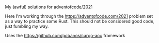 My (awful) solutions for adventofcode/2021

Here I'm working through the https://adventofcode.com/2021 problem set as a way
to practice some Rust.   This should not be considered good code, just fumbling
my way.

Uses the https://github.com/gobanos/cargo-aoc framework
